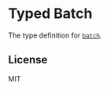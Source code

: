 # Typed Batch

The type definition for [`batch`](https://github.com/visionmedia/batch).

## License

MIT
